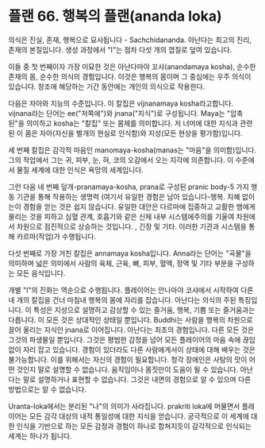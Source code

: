 # 플랜 66. 행복의 플랜(ananda loka)

의식은 진실, 존재, 행복으로 묘사됩니다 - Sachchidananda. 아난다는 최고의 진리, 존재의 본질입니다. 생성 과정에서 "I"는 점차 다섯 개의 껍질로 덮여 있습니다.

이들 중 첫 번째이자 가장 미묘한 것은 아난다마야 꼬샤(anandamaya kosha), 순수한 존재의 몸, 순수한 의식의 경험입니다. 이것은 행복의 몸이며 그 중심에는 우주 의식이 있습니다. 창조에 해당하는 기간 동안에는 개인의 의식으로 작용한다.

다음은 자아와 지능의 수준입니다. 이 칼집은 vijnanamaya kosha라고합니다. vijnana라는 단어는 ee("저쪽에")와 jnana("지식")로 구성됩니다. Maya는 "압축된"을 의미하고 kosha는 "칼집" 또는 몸체를 의미합니다. 저 너머에 대한 지식과 관련된 이 몸은 자아(자신을 별개의 현실로 인식함)와 지성(모든 현상을 평가함)입니다.

세 번째 칼집은 감각적 마음인 manomaya-kosha(manas는 "마음"을 의미함)입니다. 그의 작업에서 그는 귀, 피부, 눈, 혀, 코의 오감에서 오는 지각에 의존합니다. 이 수준에서 물질 세계에 대한 인식은 욕망의 세계입니다.

그런 다음 네 번째 덮개-pranamaya-kosha, prana로 구성된 pranic body-5 가지 행동 기관을 통해 작용하는 생명력 (여기서 유일한 경험은 남아 있습니다-행복. 지혜 없이는이 경험을 얻는 것은 쉽지 않습니다. 유일한 대안은 다르마에 집중하고 교활한 뱀에게 물리는 것을 피하고 심혈 관계, 호흡기와 같은 신체 내부 시스템에주의를 기울여 차원에서 차원으로 점진적으로 상승하는 것입니다. , 긴장 및 기타. 이러한 기관과 시스템을 통해 카르마(작업)가 수행됩니다.

다섯 번째로 가장 거친 칼집은 annamaya kosha입니다. Anna라는 단어는 "곡물"을 의미하며 넓은 의미에서 사람의 육체, 근육, 뼈, 피부, 혈액, 정액 및 기타 부분을 구성하는 모든 음식입니다.

개별 "I"의 진화는 역순으로 수행됩니다. 플레이어는 안나마야 코샤에서 시작하여 다른 네 개의 칼집을 건너 마침내 행복의 몸에 자리를 잡습니다. 아난다는 의식의 주된 특징입니다. 이 특성은 지성으로 설명하고 감상할 수 있는 즐거움, 행복, 기쁨 또는 즐거움과는 다릅니다. 이 모든 것은 상대적인 상태일 뿐입니다. Buddhi는 사람을 행복의 차원으로 끌어 올리는 지식인 jnana로 이어집니다. 아난다는 최초의 경험입니다. 다른 모든 것은 그것의 파생물일 뿐입니다. 그것은 평범한 감정을 넘어 모든 플레이어의 마음 속에 끊임없이 자리 잡고 있습니다. 경험이 있더라도 다른 사람에게서이 상태에 대해 배우는 것은 불가능합니다. 이를 위해서는 자신의 경험이 필요합니다. 청각 장애인은 사탕의 맛이 어떤 것인지 말로 설명할 수 없습니다. 움직임이나 몸짓만이 도움이 될 수 있습니다. 아난다는 말로 설명하거나 표현할 수 없습니다. 그것은 내면의 경험으로 알 수 있으며 다른 방법으로는 알 수 없습니다.

Uranta-loka에서는 분리된 "나"의 의미가 사라집니다. prakriti loka에 머물면서 플레이어는 모든 감각 대상의 내적 통일성에 대한 지식을 얻습니다. 궁극적으로 이 세계에 대한 인식을 기반으로 하는 모든 감정과 경험이 하나로 합쳐지듯이 감각적으로 인식되는 세계는 하나가 됩니다.

